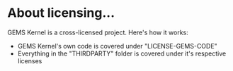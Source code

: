 # About licensing...

GEMS Kernel is a cross-licensed project. Here's how it works:

* GEMS Kernel's own code is covered under "LICENSE-GEMS-CODE"
* Everything in the "THIRDPARTY" folder is covered under it's respective licenses
